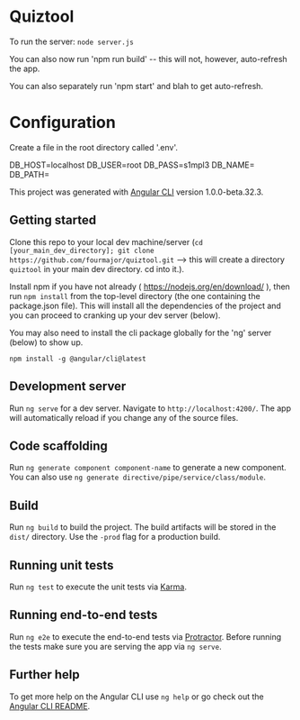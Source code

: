 # Quiztool

To run the server: `node server.js`

You can also now run 'npm run build' -- this will not, however, auto-refresh the app.

You can also separately run 'npm start' and blah to get auto-refresh.

# Configuration

Create a file in the root directory called '.env'.

DB_HOST=localhost
DB_USER=root
DB_PASS=s1mpl3
DB_NAME=<etc>
DB_PATH=<etc>


This project was generated with [Angular CLI](https://github.com/angular/angular-cli) version 1.0.0-beta.32.3.

## Getting started

Clone this repo to your local dev machine/server (`cd [your_main_dev_directory]; git clone https://github.com/fourmajor/quiztool.git` --> this will create a directory `quiztool` in your main dev directory. cd into it.).

Install npm if you have not already ( https://nodejs.org/en/download/ ), then run `npm install` from the top-level directory (the one containing the package.json file). This will install all the dependencies of the project and you can proceed to cranking up your dev server (below).

You may also need to install the cli package globally for the 'ng' server (below) to show up.

`npm install -g @angular/cli@latest`

## Development server
Run `ng serve` for a dev server. Navigate to `http://localhost:4200/`. The app will automatically reload if you change any of the source files.

## Code scaffolding

Run `ng generate component component-name` to generate a new component. You can also use `ng generate directive/pipe/service/class/module`.

## Build

Run `ng build` to build the project. The build artifacts will be stored in the `dist/` directory. Use the `-prod` flag for a production build.

## Running unit tests

Run `ng test` to execute the unit tests via [Karma](https://karma-runner.github.io).

## Running end-to-end tests

Run `ng e2e` to execute the end-to-end tests via [Protractor](http://www.protractortest.org/).
Before running the tests make sure you are serving the app via `ng serve`.

## Further help

To get more help on the Angular CLI use `ng help` or go check out the [Angular CLI README](https://github.com/angular/angular-cli/blob/master/README.md).
